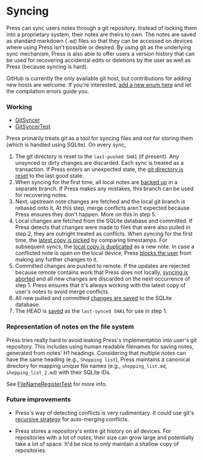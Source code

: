 # Syncing

Press can sync users notes through a git repository. Instead of locking them into a proprietary system, their notes are theirs to own. The notes are saved as standard markdown (`.md`) files so that they can be accessed on devices where using Press isn't possible or desired. By using git as the underlying sync mechanism, Press is also able to offer users a version history that can be used for recovering accidental edits or deletions by the user as well as Press (because syncing is hard).

GitHub is currently the only available git host, but contributions for adding new hosts are welcome. If you're interested, [add a new enum here](https://github.com/saket/press/blob/trunk/shared/src/commonMain/kotlin/me/saket/press/shared/syncer/git/GitHost.kt) and let the compilation errors guide you.

### Working

- [GitSyncer](https://github.com/saket/press/blob/trunk/shared/src/commonMain/kotlin/me/saket/press/shared/syncer/git/GitSyncer.kt)
- [GitSyncerTest](https://github.com/saket/press/blob/trunk/shared/src/commonTest/kotlin/me/saket/press/shared/syncer/GitSyncerTest.kt)

Press primarily treats git as a tool for syncing files and not for storing them (which is handled using SQLite). On every sync,

1. The git directory is reset to the `last-pushed SHA1` (if present). Any unsynced or dirty changes are discarded. Each sync is treated as a transaction. If Press enters an unexpected state, the [git directory is reset](https://github.com/saket/press/blob/62f2134d22c3c9b6a1bd372e4c8f27cbf729b969/shared/src/commonMain/kotlin/me/saket/press/shared/sync/git/GitSyncer.kt#L175) to the last good state.
2. When syncing for the first time, all local notes are [backed up](https://github.com/saket/press/blob/62f2134d22c3c9b6a1bd372e4c8f27cbf729b969/shared/src/commonMain/kotlin/me/saket/press/shared/sync/git/GitSyncer.kt#L195) in a separate branch. If Press makes any mistakes, this branch can be used for recovering notes.
3. Next, upstream note changes are fetched and the local git branch is rebased onto it. At this step, merge conflicts aren't expected because Press ensures they don't happen. More on this in step 5.
4. Local changes are fetched from the SQLite database and committed. If Press detects that changes were made to files that were also pulled in step 2, they are outright treated as conflicts. When syncing for the first time, the [latest copy is picked](https://github.com/saket/press/blob/62f2134d22c3c9b6a1bd372e4c8f27cbf729b969/shared/src/commonMain/kotlin/me/saket/press/shared/sync/git/GitSyncer.kt#L346) by comparing timestamps. For subsequent syncs, the [local copy is duplicated](https://github.com/saket/press/blob/62f2134d22c3c9b6a1bd372e4c8f27cbf729b969/shared/src/commonMain/kotlin/me/saket/press/shared/sync/git/GitSyncer.kt#L373) as a new note. In case a conflicted note is open on the local device, Press [blocks the user](https://github.com/saket/press/blob/d45633dfbe20f023d2d34c19c4fa757a2da8f6ad/shared/src/commonMain/kotlin/me/saket/press/shared/editor/EditorPresenter.kt#L119) from making any further changes to it. 
5. Committed changes are pushed to remote. If the updates are rejected because remote contains work that Press does not locally, [syncing is aborted](https://github.com/saket/press/blob/62f2134d22c3c9b6a1bd372e4c8f27cbf729b969/shared/src/commonMain/kotlin/me/saket/press/shared/sync/git/GitSyncer.kt#L570) and all new changes are discarded on the next occurrence of step 1. Press ensures that it's always working with the latest copy of user's notes to avoid merge conflicts. 
6. All new pulled and committed [changes are saved](https://github.com/saket/press/blob/62f2134d22c3c9b6a1bd372e4c8f27cbf729b969/shared/src/commonMain/kotlin/me/saket/press/shared/sync/git/GitSyncer.kt#L421) to the SQLite database. 
7. The HEAD is [saved](https://github.com/saket/press/blob/62f2134d22c3c9b6a1bd372e4c8f27cbf729b969/shared/src/commonMain/kotlin/me/saket/press/shared/sync/git/GitSyncer.kt#L594) as the `last-synced SHA1` for use in step 1.

### Representation of notes on the file system

Press tries really hard to avoid leaking Press's implementation into user's git repository. This includes using human readable filenames for saving notes, generated from notes' H1 headings. Considering that multiple notes can have the same heading (e.g., `Shopping list`), Press maintains a canonical directory for mapping unique file names (e.g., `shopping_list.md`, `shopping_list_2.md`) with their SQLite IDs.

See [FileNameRegisterTest](https://github.com/saket/press/blob/trunk/shared/src/commonTest/kotlin/me/saket/press/shared/syncer/git/FileNameRegisterTest.kt) for more info.

### Future improvements

- Press's way of detecting conflicts is very rudimentary. It could use git's [recursive strategy](https://git-scm.com/docs/merge-strategies#Documentation/merge-strategies.txt-recursive) for auto-merging conflicts.

- Press stores a repository's entire git history on all devices. For repositories with a lot of notes, their size can grow large and potentially take a lot of space. It'd be nice to only maintain a shallow copy of repositories.
